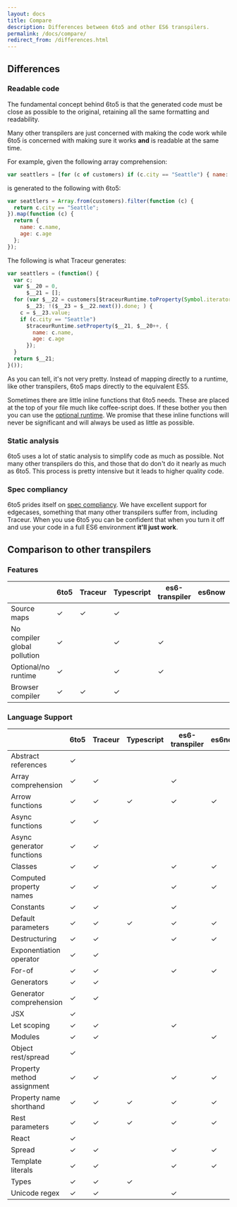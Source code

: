 ```yaml
---
layout: docs
title: Compare
description: Differences between 6to5 and other ES6 transpilers.
permalink: /docs/compare/
redirect_from: /differences.html
---
```


## Differences

### Readable code

The fundamental concept behind 6to5 is that the generated code must be close as
possible to the original, retaining all the same formatting and readability.

Many other transpilers are just concerned with making the code work while 6to5
is concerned with making sure it works **and** is readable at the same time.

For example, given the following array comprehension:

```js
var seattlers = [for (c of customers) if (c.city == "Seattle") { name: c.name, age: c.age }];
```

is generated to the following with 6to5:

```js
var seattlers = Array.from(customers).filter(function (c) {
  return c.city == "Seattle";
}).map(function (c) {
  return {
    name: c.name,
    age: c.age
  };
});
```

The following is what Traceur generates:

```js
var seattlers = (function() {
  var c;
  var $__20 = 0,
      $__21 = [];
  for (var $__22 = customers[$traceurRuntime.toProperty(Symbol.iterator)](),
      $__23; !($__23 = $__22.next()).done; ) {
    c = $__23.value;
    if (c.city == "Seattle")
      $traceurRuntime.setProperty($__21, $__20++, {
        name: c.name,
        age: c.age
      });
  }
  return $__21;
}());
```

As you can tell, it's not very pretty. Instead of mapping directly to a runtime,
like other transpilers, 6to5 maps directly to the equivalent ES5.

Sometimes there are little inline functions that 6to5 needs. These are
placed at the top of your file much like coffee-script does. If these
bother you then you can use the [optional runtime](/docs/usage/runtime).
We promise that these inline functions will never be significant and will
always be used as little as possible.

### Static analysis

6to5 uses a lot of static analysis to simplify code as much as possible.
Not many other transpilers do this, and those that do don't do it nearly
as much as 6to5. This process is pretty intensive but it leads to higher
quality code.

### Spec compliancy

6to5 prides itself on
[spec compliancy](https://kangax.github.io/compat-table/es6/). We have
excellent support for edgecases, something that many other transpilers
suffer from, including Traceur. When you use 6to5 you can be confident
that when you turn it off and use your code in a full ES6 environment
**it'll just work**.

## Comparison to other transpilers

### Features

|                              | 6to5 | Traceur | Typescript | es6-transpiler | es6now | jstransform |
| ---------------------------- | ---- | ------- | ---------- | -------------- | ------ | ----------- |
| Source maps                  | ✓    | ✓       | ✓          |                |        | ✓           |
| No compiler global pollution | ✓    |         | ✓          | ✓              |        | ✓           |
| Optional/no runtime          | ✓    |         | ✓          | ✓              |        | ✓           |
| Browser compiler             | ✓    | ✓       | ✓          |                |        |             |

### Language Support

|                              | 6to5 | Traceur | Typescript | es6-transpiler | es6now | jstransform |
| ---------------------------- | ---- | ------- | ---------- | -------------- | ------ | ----------- |
| Abstract references          | ✓    |         |            |                |        |             |
| Array comprehension          | ✓    | ✓       |            | ✓              |        |             |
| Arrow functions              | ✓    | ✓       | ✓          | ✓              | ✓      | ✓           |
| Async functions              | ✓    | ✓       |            |                |        |             |
| Async generator functions    | ✓    | ✓       |            |                |        |             |
| Classes                      | ✓    | ✓       |            | ✓              | ✓      | ✓           |
| Computed property names      | ✓    | ✓       |            | ✓              | ✓      |             |
| Constants                    | ✓    | ✓       |            | ✓              |        |             |
| Default parameters           | ✓    | ✓       | ✓          | ✓              | ✓      |             |
| Destructuring                | ✓    | ✓       |            | ✓              | ✓      | ✓           |
| Exponentiation operator      | ✓    | ✓       |            |                |        |             |
| For-of                       | ✓    | ✓       |            | ✓              | ✓      |             |
| Generators                   | ✓    | ✓       |            |                |        |             |
| Generator comprehension      | ✓    | ✓       |            |                |        |             |
| JSX                          | ✓    |         |            |                |        |             |
| Let scoping                  | ✓    | ✓       |            | ✓              |        |             |
| Modules                      | ✓    | ✓       |            |                | ✓      |             |
| Object rest/spread           | ✓    |         |            |                |        | ✓           |
| Property method assignment   | ✓    | ✓       |            | ✓              | ✓      | ✓           |
| Property name shorthand      | ✓    | ✓       | ✓          | ✓              | ✓      | ✓           |
| Rest parameters              | ✓    | ✓       | ✓          | ✓              | ✓      | ✓           |
| React                        | ✓    |         |            |                |        |             |
| Spread                       | ✓    | ✓       |            | ✓              | ✓      |             |
| Template literals            | ✓    | ✓       |            | ✓              | ✓      | ✓           |
| Types                        | ✓    | ✓       | ✓          |                |        | ✓           |
| Unicode regex                | ✓    | ✓       |            | ✓              |        |             |
